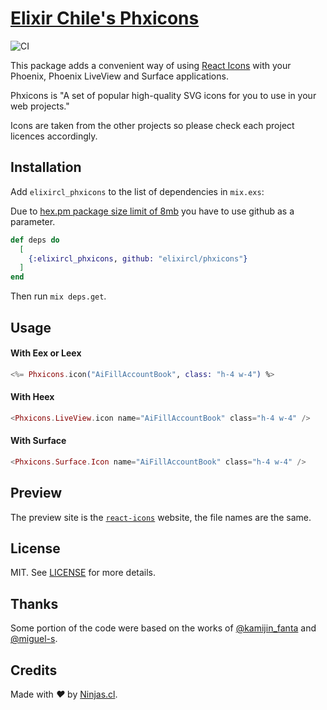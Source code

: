 # [Elixir Chile's Phxicons](https://github.com/elixircl/phxicons)

![CI](https://github.com/elixircl/phxicons/actions/workflows/ci.yml/badge.svg)

This package adds a convenient way of using [React Icons](https://react-icons.github.io/react-icons) with your Phoenix, Phoenix LiveView and Surface applications.

Phxicons is "A set of popular high-quality SVG icons for you to use in your web projects."

Icons are taken from the other projects
so please check each project licences accordingly.


## Installation

Add `elixircl_phxicons` to the list of dependencies in `mix.exs`:

Due to [hex.pm package size limit of 8mb](https://github.com/hexpm/hex/issues/687) you have to use github as a parameter.

```elixir
def deps do
  [
    {:elixircl_phxicons, github: "elixircl/phxicons"}
  ]
end
```

Then run `mix deps.get`.

## Usage

#### With Eex or Leex

```elixir
<%= Phxicons.icon("AiFillAccountBook", class: "h-4 w-4") %>
```

#### With Heex

```elixir
<Phxicons.LiveView.icon name="AiFillAccountBook" class="h-4 w-4" />
```

#### With Surface

```elixir
<Phxicons.Surface.Icon name="AiFillAccountBook" class="h-4 w-4" />
```

## Preview
The preview site is the [`react-icons`](https://react-icons.github.io/react-icons) website, the file names are the same.

## License

MIT. See [LICENSE](https://github.com/elixircl/phxicons/blob/main/LICENSE) for more details.

## Thanks

Some portion of the code were based on the works of [@kamijin_fanta](https://github.com/react-icons/react-icons) and [@miguel-s](https://github.com/miguel-s/ex_heroicons).

## Credits

Made with <i class="fa fa-heart">&#9829;</i> by <a href="https://ninjas.cl" target="_blank">Ninjas.cl</a>.
